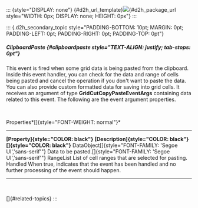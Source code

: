 ::: {style="DISPLAY: none"}
[](ms-xhelp:///?Id=d2h_url_template){#d2h_url_template}![](!package_url!){#d2h_package_url style="WIDTH: 0px; DISPLAY: none; HEIGHT: 0px"}
:::

::: {.d2h_secondary_topic style="PADDING-BOTTOM: 10pt; MARGIN: 0pt; PADDING-LEFT: 0pt; PADDING-RIGHT: 0pt; PADDING-TOP: 0pt"}
##### ClipboardPaste {#clipboardpaste style="TEXT-ALIGN: justify; tab-stops: 0pt"}

This event is fired when some grid data is being pasted from the clipboard. Inside this event handler, you can check for the data and range of cells being pasted and cancel the operation if you don't want to paste the data. You can also provide custom formatted data for saving into grid cells. It receives an argument of type **GridCutCopyPasteEventArgs** containing data related to this event. The following are the event argument properties.

 

Properties*[]{style="FONT-WEIGHT: normal"}*

  ------------------------------------------------------------ ------------------------------------------------------------------------------------------------------------
  **[Property]{style="COLOR: black"}**                         **[Description]{style="COLOR: black"}[]{style="COLOR: black"}**
  DataObject[]{style="FONT-FAMILY: 'Segoe UI','sans-serif'"}   Data to be pasted.[]{style="FONT-FAMILY: 'Segoe UI','sans-serif'"}
  RangeList                                                    List of cell ranges that are selected for pasting.
  Handled                                                      When true, indicates that the event has been handled and no further processing of the event should happen.
  ------------------------------------------------------------ ------------------------------------------------------------------------------------------------------------

 

[]{#related-topics}
:::
